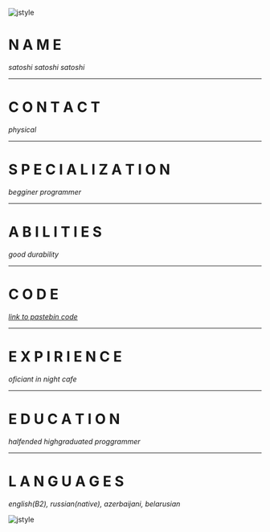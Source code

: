 ![jstyle](https://xn----7sbcgrydczc.xn--p1ai/src/i/img_lvl3/animenew/anime-berserk-pred/oblozhki-dlya-vk-po-taytlu-berserk-9.png)


# N A M E
*satoshi satoshi satoshi*

***
# C O N T A C T
*physical*

***
# S P E C I A L I Z A T I O N
*begginer programmer*

***
# A B I L I T I E S
*good durability*

***
# C O D E
*[link to pastebin code](https://pastebin.com/Nk0TttK6)*

***
# E X P I R I E N C E
*oficiant in night cafe*

***
# E D U C A T I O N
*halfended highgraduated proggrammer*

***
# L A N G U A G E S
*english(B2), russian(native), azerbaijani, belarusian*


![jstyle](https://xn----7sbcgrydczc.xn--p1ai/src/i/img_lvl3/animenew/anime-berserk-pred/oblozhki-dlya-vk-po-taytlu-berserk-2.png)
